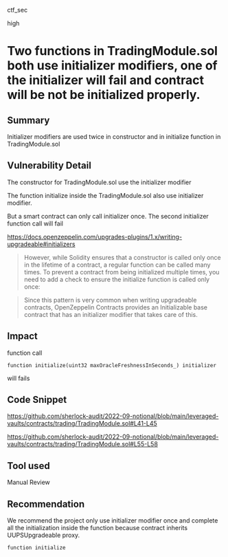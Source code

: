 ctf_sec

high

# Two functions in TradingModule.sol both use initializer modifiers, one of the initializer will fail and contract will be not be initialized properly.

## Summary

Initializer modifiers are used twice in constructor and in initialize function in TradingModule.sol

## Vulnerability Detail

The constructor for TradingModule.sol use the initializer modifier

The function initialize inside the TradingModule.sol also use initializer modifier.

But a smart contract can only call initializer once. The second initializer function call will fail 

https://docs.openzeppelin.com/upgrades-plugins/1.x/writing-upgradeable#initializers

> However, while Solidity ensures that a constructor is called only once in the lifetime of a contract, a regular function can be called many times. To prevent a contract from being initialized multiple times, you need to add a check to ensure the initialize function is called only once:

> Since this pattern is very common when writing upgradeable contracts, OpenZeppelin Contracts provides an Initializable base contract that has an initializer modifier that takes care of this.

## Impact

function call

```solidity
function initialize(uint32 maxOracleFreshnessInSeconds_) initializer
``` 

will fails 

## Code Snippet

https://github.com/sherlock-audit/2022-09-notional/blob/main/leveraged-vaults/contracts/trading/TradingModule.sol#L41-L45

https://github.com/sherlock-audit/2022-09-notional/blob/main/leveraged-vaults/contracts/trading/TradingModule.sol#L55-L58

## Tool used

Manual Review

## Recommendation

We recommend the project only use initializer modifier once and complete all the initialization inside the function because contract inherits UUPSUpgradeable proxy.

```solidity
function initialize
```